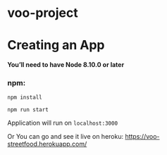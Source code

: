 # voo-project

  
# Creating an App
<strong> You’ll need to have Node 8.10.0 or later</strong> <br>
  
### npm:
  
``` 
npm install 
```

```
npm run start
```

Application will run on `localhost:3000`

Or You can go and see it live on heroku:
https://voo-streetfood.herokuapp.com/
